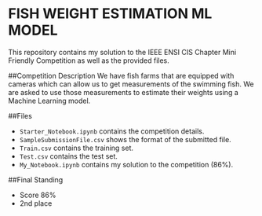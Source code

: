 # FISH WEIGHT ESTIMATION ML MODEL
This repository contains my solution to the IEEE ENSI CIS Chapter Mini Friendly Competition as well as the provided files.

##Competition Description
We have fish farms that are equipped with cameras which can allow us to get measurements of the swimming fish. We are asked to use those measurements to estimate their weights using a Machine Learning model.

##Files
- `Starter_Notebook.ipynb` contains the competition details.
- `SampleSubmissionFile.csv` shows the format of the submitted file.
- `Train.csv` contains the training set.
- `Test.csv` contains the test set.
- `My_Notebook.ipynb` contains my solution to the competition (86%).

##Final Standing
- Score 86%
- 2nd place
